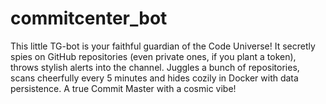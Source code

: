 # commitcenter_bot
This little TG-bot is your faithful guardian of the Code Universe! It secretly spies on GitHub repositories (even private ones, if you plant a token), throws stylish alerts into the channel. Juggles a bunch of repositories, scans cheerfully every 5 minutes and hides cozily in Docker with data persistence. A true Commit Master with a cosmic vibe!
